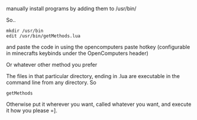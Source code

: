 manually install programs by adding them to /usr/bin/

So..
```
mkdir /usr/bin
edit /usr/bin/getMethods.lua
```
and paste the code in using the opencomputers paste hotkey (configurable in minecrafts keybinds under the OpenComputers header)

Or whatever other method you prefer

The files in that particular directory, ending in .lua are executable in the command line from any directory. 
So
```
getMethods
```

Otherwise put it wherever you want, called whatever you want, and execute it how you please =].
